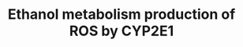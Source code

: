 ---
authors:
- AdoBioInfo
- Egonw
- Marvin M2
- Fehrhart
- MaintBot
- Eweitz
description: Metabolism of Ethanol resulting in production of ROS by CYP2E1. Also
  includes a list of other CYP2E1 substrates and their metabolite outcomes. This pathway
  is also available for rat and mouse.
last-edited: 2021-05-22
organisms:
- Homo sapiens
redirect_from:
- /index.php/Pathway:WP4269
- /instance/WP4269
schema-jsonld:
- '@context': https://schema.org/
  '@id': https://wikipathways.github.io/pathways/WP4269.html
  '@type': Dataset
  creator:
    '@type': Organization
    name: WikiPathways
  description: Metabolism of Ethanol resulting in production of ROS by CYP2E1. Also
    includes a list of other CYP2E1 substrates and their metabolite outcomes. This
    pathway is also available for rat and mouse.
  keywords:
  - Acetaldehyde
  - Acetaminophen
  - MAP2K2
  - MAFF
  - MAFG
  - U0126
  - Staurosporine
  - Fluoride
  - Protein kinase C
  - Vitamin C
  - Sevoflurane
  - CYP2E1
  - 6-Hydroxychlorzoxazone
  - Trifluoroacetic acid
  - MAPK8
  - NAPQI
  - MAP2K1
  - Methoxyflurane
  - Enflurane
  - MAFK
  - Isoflurane
  - Diallyl sulfide
  - Chlorzoxazone
  - SP1
  - Halothane
  - NFE2L2
  - Ethanol
  license: CC0
  name: Ethanol metabolism production of ROS by CYP2E1
seo: CreativeWork
title: Ethanol metabolism production of ROS by CYP2E1
wpid: WP4269
---